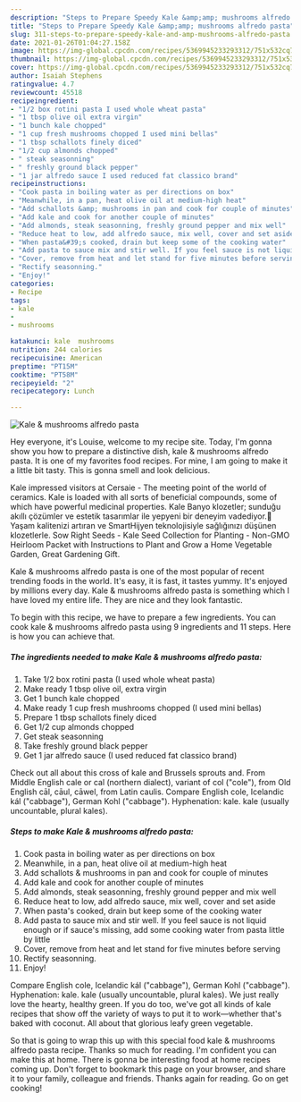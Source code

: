 ```yaml
---
description: "Steps to Prepare Speedy Kale &amp;amp; mushrooms alfredo pasta"
title: "Steps to Prepare Speedy Kale &amp;amp; mushrooms alfredo pasta"
slug: 311-steps-to-prepare-speedy-kale-and-amp-mushrooms-alfredo-pasta
date: 2021-01-26T01:04:27.158Z
image: https://img-global.cpcdn.com/recipes/5369945233293312/751x532cq70/kale-mushrooms-alfredo-pasta-recipe-main-photo.jpg
thumbnail: https://img-global.cpcdn.com/recipes/5369945233293312/751x532cq70/kale-mushrooms-alfredo-pasta-recipe-main-photo.jpg
cover: https://img-global.cpcdn.com/recipes/5369945233293312/751x532cq70/kale-mushrooms-alfredo-pasta-recipe-main-photo.jpg
author: Isaiah Stephens
ratingvalue: 4.7
reviewcount: 45518
recipeingredient:
- "1/2 box rotini pasta I used whole wheat pasta"
- "1 tbsp olive oil extra virgin"
- "1 bunch kale chopped"
- "1 cup fresh mushrooms chopped I used mini bellas"
- "1 tbsp schallots finely diced"
- "1/2 cup almonds chopped"
- " steak seasonning"
- " freshly ground black pepper"
- "1 jar alfredo sauce I used reduced fat classico brand"
recipeinstructions:
- "Cook pasta in boiling water as per directions on box"
- "Meanwhile, in a pan, heat olive oil at medium-high heat"
- "Add schallots &amp; mushrooms in pan and cook for couple of minutes"
- "Add kale and cook for another couple of minutes"
- "Add almonds, steak seasonning, freshly ground pepper and mix well"
- "Reduce heat to low, add alfredo sauce, mix well, cover and set aside"
- "When pasta&#39;s cooked, drain but keep some of the cooking water"
- "Add pasta to sauce mix and stir well. If you feel sauce is not liquid enough or if sauce&#39;s missing, add some cooking water from pasta little by little"
- "Cover, remove from heat and let stand for five minutes before serving"
- "Rectify seasonning."
- "Enjoy!"
categories:
- Recipe
tags:
- kale
- 
- mushrooms

katakunci: kale  mushrooms 
nutrition: 244 calories
recipecuisine: American
preptime: "PT15M"
cooktime: "PT58M"
recipeyield: "2"
recipecategory: Lunch

---
```



![Kale &amp; mushrooms alfredo pasta](https://img-global.cpcdn.com/recipes/5369945233293312/751x532cq70/kale-mushrooms-alfredo-pasta-recipe-main-photo.jpg)

Hey everyone, it's Louise, welcome to my recipe site. Today, I'm gonna show you how to prepare a distinctive dish, kale &amp; mushrooms alfredo pasta. It is one of my favorites food recipes. For mine, I am going to make it a little bit tasty. This is gonna smell and look delicious.

Kale impressed visitors at Cersaie - The meeting point of the world of ceramics. Kale is loaded with all sorts of beneficial compounds, some of which have powerful medicinal properties. Kale Banyo klozetler; sunduğu akıllı çözümler ve estetik tasarımlar ile yepyeni bir deneyim vadediyor.🚽 Yaşam kalitenizi artıran ve SmartHijyen teknolojisiyle sağlığınızı düşünen klozetlerle. Sow Right Seeds - Kale Seed Collection for Planting - Non-GMO Heirloom Packet with Instructions to Plant and Grow a Home Vegetable Garden, Great Gardening Gift.

Kale &amp; mushrooms alfredo pasta is one of the most popular of recent trending foods in the world. It's easy, it is fast, it tastes yummy. It's enjoyed by millions every day. Kale &amp; mushrooms alfredo pasta is something which I have loved my entire life. They are nice and they look fantastic.


To begin with this recipe, we have to prepare a few ingredients. You can cook kale &amp; mushrooms alfredo pasta using 9 ingredients and 11 steps. Here is how you can achieve that.

<!--inarticleads1-->

##### The ingredients needed to make Kale &amp; mushrooms alfredo pasta:

1. Take 1/2 box rotini pasta (I used whole wheat pasta)
1. Make ready 1 tbsp olive oil, extra virgin
1. Get 1 bunch kale chopped
1. Make ready 1 cup fresh mushrooms chopped (I used mini bellas)
1. Prepare 1 tbsp schallots finely diced
1. Get 1/2 cup almonds chopped
1. Get  steak seasonning
1. Take  freshly ground black pepper
1. Get 1 jar alfredo sauce (I used reduced fat classico brand)


Check out all about this cross of kale and Brussels sprouts and. From Middle English cale or cal (northern dialect), variant of col (&#34;cole&#34;), from Old English cāl, cāul, cāwel, from Latin caulis. Compare English cole, Icelandic kál (&#34;cabbage&#34;), German Kohl (&#34;cabbage&#34;). Hyphenation: kale. kale (usually uncountable, plural kales). 

<!--inarticleads2-->

##### Steps to make Kale &amp; mushrooms alfredo pasta:

1. Cook pasta in boiling water as per directions on box
1. Meanwhile, in a pan, heat olive oil at medium-high heat
1. Add schallots &amp; mushrooms in pan and cook for couple of minutes
1. Add kale and cook for another couple of minutes
1. Add almonds, steak seasonning, freshly ground pepper and mix well
1. Reduce heat to low, add alfredo sauce, mix well, cover and set aside
1. When pasta&#39;s cooked, drain but keep some of the cooking water
1. Add pasta to sauce mix and stir well. If you feel sauce is not liquid enough or if sauce&#39;s missing, add some cooking water from pasta little by little
1. Cover, remove from heat and let stand for five minutes before serving
1. Rectify seasonning.
1. Enjoy!


Compare English cole, Icelandic kál (&#34;cabbage&#34;), German Kohl (&#34;cabbage&#34;). Hyphenation: kale. kale (usually uncountable, plural kales). We just really love the hearty, healthy green. If you do too, we&#39;ve got all kinds of kale recipes that show off the variety of ways to put it to work—whether that&#39;s baked with coconut. All about that glorious leafy green vegetable. 

So that is going to wrap this up with this special food kale &amp; mushrooms alfredo pasta recipe. Thanks so much for reading. I'm confident you can make this at home. There is gonna be interesting food at home recipes coming up. Don't forget to bookmark this page on your browser, and share it to your family, colleague and friends. Thanks again for reading. Go on get cooking!
